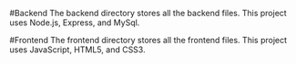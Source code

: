 #Backend
The backend directory stores all the backend files. This project uses Node.js, Express, and MySql.

#Frontend
The frontend directory stores all the frontend files. This project uses JavaScript, HTML5, and CSS3.